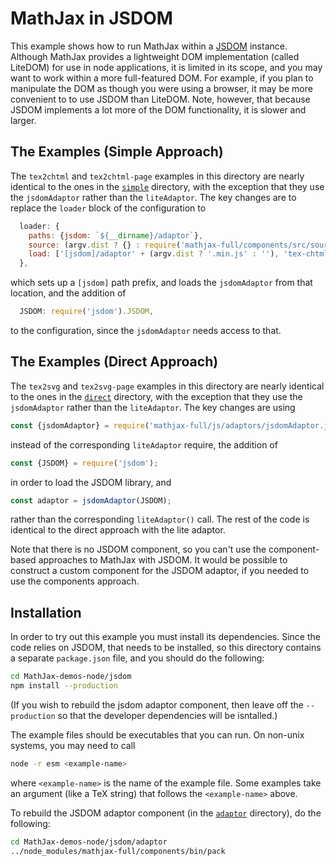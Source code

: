 # MathJax in JSDOM

This example shows how to run MathJax within a [JSDOM](https://github.com/jsdom/jsdom) instance.  Although MathJax provides a lightweight DOM implementation (called LiteDOM) for use in node applications, it is limited in its scope, and you may want to work within a more full-featured DOM.  For example, if you plan to manipulate the DOM as though you were using a browser, it may be more convenient to to use JSDOM than LiteDOM.  Note, however, that because JSDOM implements a lot more of the DOM functionality, it is slower and larger.

## The Examples (Simple Approach)

The `tex2chtml` and `tex2chtml-page` examples in this directory are nearly identical to the ones in the [`simple`](../simple) directory, with the exception that they use the `jsdomAdaptor` rather than the `liteAdaptor`.  The key changes are to replace the `loader` block of the configuration to

``` javascript
  loader: {
    paths: {jsdom: `${__dirname}/adaptor`},
    source: (argv.dist ? {} : require('mathjax-full/components/src/source.js').source),
    load: ['[jsdom]/adaptor' + (argv.dist ? '.min.js' : ''), 'tex-chtml']
  },
```

which sets up a `[jsdom]` path prefix, and loads the `jsdomAdaptor` from that location, and the addition of

``` javascript
  JSDOM: require('jsdom').JSDOM,
```

to the configuration, since the `jsdomAdaptor` needs access to that.


## The Examples (Direct Approach)

The `tex2svg` and `tex2svg-page` examples in this directory are nearly identical to the ones in the [`direct`](../direct) directory, with the exception that they use the `jsdomAdaptor` rather than the `liteAdaptor`.  The key changes are using

``` javascript
const {jsdomAdaptor} = require('mathjax-full/js/adaptors/jsdomAdaptor.js');
```

instead of the corresponding `liteAdaptor` require, the addition of

``` javascript
const {JSDOM} = require('jsdom');
```

in order to load the JSDOM library, and

``` javascript
const adaptor = jsdomAdaptor(JSDOM);
```

rather than the corresponding `liteAdaptor()` call.  The rest of the code is identical to the direct approach with the lite adaptor.

Note that there is no JSDOM component, so you can't use the component-based approaches to MathJax with JSDOM. It would be possible to construct a custom component for the JSDOM adaptor, if you needed to use the components approach.  



## Installation

In order to try out this example you must install its dependencies.  Since the code relies on JSDOM, that needs to be installed, so this directory contains a separate `package.json` file, and you should do the following:

``` bash
cd MathJax-demos-node/jsdom
npm install --production
```

(If you wish to rebuild the jsdom adaptor component, then leave off the `--production` so that the developer dependencies will be isntalled.)

The example files should be executables that you can run.  On non-unix systems, you may need to call

``` bash
node -r esm <example-name>
```

where `<example-name>` is the name of the example file.  Some examples take an argument (like a TeX string) that follows the `<example-name>` above.

To rebuild the JSDOM adaptor component (in the [`adaptor`](adaptor) directory), do the following:

``` bash
cd MathJax-demos-node/jsdom/adaptor
../node_modules/mathjax-full/components/bin/pack
```
